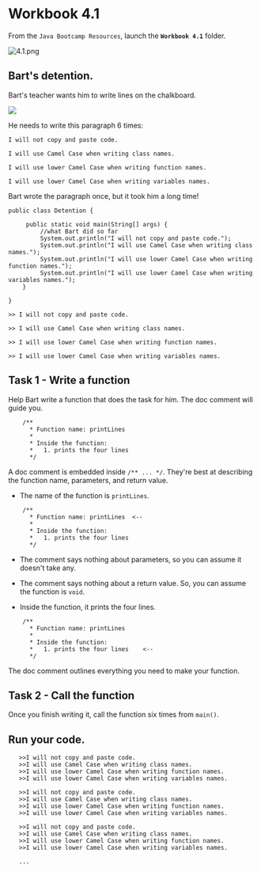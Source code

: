# Workbook 4.1

From the `Java Bootcamp Resources`, launch the **`Workbook 4.1`** folder.

![4.1.png](https://firebasestorage.googleapis.com/v0/b/learnthepart-75aed.appspot.com/o/images%2Ffd25dd4b-b35e-494b-8047-538810d195f7?alt=media&token=7958b1a6-d720-43a2-8ca8-751f0dfab896)

## Bart's detention.

Bart's teacher wants him to write lines on the chalkboard.

![](https://firebasestorage.googleapis.com/v0/b/learnthepart-75aed.appspot.com/o/images%2F424fd671-c678-4500-8fb7-a433e299ce8b?alt=media&token=a5cef804-8af3-4511-80d7-6185e6885d9c)

He needs to write this paragraph 6 times:

`I will not copy and paste code.`

`I will use Camel Case when writing class names.` 

`I will use lower Camel Case when writing function names.`

`I will use lower Camel Case when writing variables names.`

Bart wrote the paragraph once, but it took him a long time!

```
public class Detention {

     public static void main﻿(﻿String[] args﻿) {
         //what Bart did so far
         System.out.﻿println﻿(﻿"I will not copy and paste code."﻿)﻿;
         System.out.﻿println﻿(﻿"I will use Camel Case when writing class names."﻿)﻿;
         System.out.﻿println﻿(﻿"I will use lower Camel Case when writing function names."﻿)﻿;
         System.out.﻿println﻿(﻿"I will use lower Camel Case when writing variables names."﻿)﻿;
    }

}
```

`>> I will not copy and paste code.`

`>> I will use Camel Case when writing class names. `

`>> I will use lower Camel Case when writing function names. `

`>> I will use lower Camel Case when writing variables names.`

## Task 1 - Write a function

Help Bart write a function that does the task for him. The doc comment will guide you.

```
    /**
      * Function name: printLines
      *
      * Inside the function:
      *   1. prints the four lines
      */
```

A doc comment is embedded inside `/** ... */`. They're best at describing the function name, parameters, and return value.

- The name of the function is `printLines`.

```
    /**
      * Function name: printLines  <--
      *
      * Inside the function:
      *   1. prints the four lines
      */
```

- The comment says nothing about parameters, so you can assume it doesn't take any.

- The comment says nothing about a return value. So, you can assume the function is `void`.

- Inside the function, it prints the four lines.

```
    /**
      * Function name: printLines
      *
      * Inside the function:
      *   1. prints the four lines    <--
      */
```

The doc comment outlines everything you need to make your function.

## Task 2 - Call the function

Once you finish writing it, call the function six times from `main()`.

## Run your code.


```
   >>I will not copy and paste code.
   >>I will use Camel Case when writing class names.
   >>I will use lower Camel Case when writing function names.
   >>I will use lower Camel Case when writing variables names.

   >>I will not copy and paste code.
   >>I will use Camel Case when writing class names. 
   >>I will use lower Camel Case when writing function names.
   >>I will use lower Camel Case when writing variables names.
   
   >>I will not copy and paste code.
   >>I will use Camel Case when writing class names.
   >>I will use lower Camel Case when writing function names.
   >>I will use lower Camel Case when writing variables names.

   ...
```
